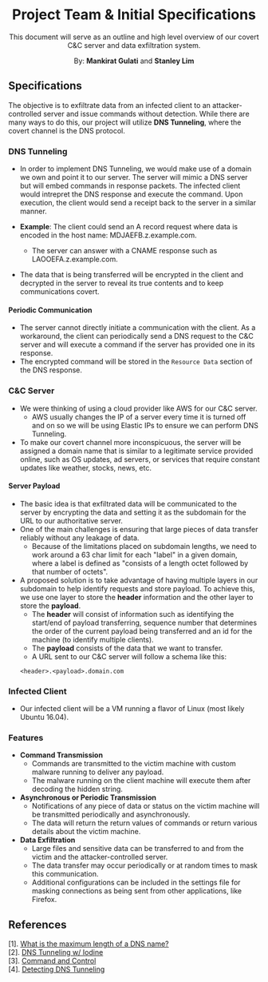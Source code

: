 <h1 align=center>Project Team & Initial Specifications</h1>
<p align=center>This document will serve as an outline and high level overview of our covert C&C server and data exfiltration system.</p>
<p align=center>By: <strong>Mankirat Gulati</strong> and <strong>Stanley Lim</strong></p>

## Specifications
The objective is to exfiltrate data from an infected client to an attacker-controlled server and issue commands without detection. While there are many ways to do this, our project will utilize **DNS Tunneling**, where the covert channel is the DNS protocol. 

### DNS Tunneling
* In order to implement DNS Tunneling, we would make use of a domain we own and point it to our server. The server will mimic a DNS server but will embed commands in response packets. <We can probably add more information about how the embedding is done here.> The infected client would intrepret the DNS response and execute the command. Upon execution, the client would send a receipt back to the server in a similar manner.
  
* **Example**: The client could send an A record request where data is encoded in the host name: MDJAEFB.z.example.com.
  * The server can answer with a CNAME response such as LAOOEFA.z.example.com.

* The data that is being transferred will be encrypted in the client and decrypted in the server to reveal its true contents and to keep communications covert.

#### Periodic Communication
* The server cannot directly initiate a communication with the client. As a workaround, the client can periodically send a DNS request to the C&C server and will execute a command if the server has provided one in its response.
* The encrypted command will be stored in the `Resource Data` section of the DNS response.

### C&C Server
* We were thinking of using a cloud provider like AWS for our C&C server.
  * AWS usually changes the IP of a server every time it is turned off and on so we will be using Elastic IPs to ensure we can perform DNS Tunneling.
* To make our covert channel more inconspicuous, the server will be assigned a domain name that is similar to a legitimate service provided online, such as OS updates, ad servers, or services that require constant updates like weather, stocks, news, etc.

#### Server Payload
* The basic idea is that exfiltrated data will be communicated to the server by encrypting the data and setting it as the subdomain for the URL to our authoritative server.
* One of the main challenges is ensuring that large pieces of data transfer reliably without any leakage of data.
    * Because of the limitations placed on subdomain lengths, we need to work around a 63 char limit for each "label" in a given domain, where a label is defined as "consists of a length octet followed by that number of octets".
* A proposed solution is to take advantage of having multiple layers in our subdomain to help identify requests and store payload. To achieve this, we use one layer to store the **header** information and the other layer to store the **payload**.
    * The **header** will consist of information such as identifying the start/end of payload transferring, sequence number that determines the order of the current payload being transferred and an id for the machine (to identify multiple clients).
    * The **payload** consists of the data that we want to transfer.
    * A URL sent to our C&C server will follow a schema like this:
    ```
    <header>.<payload>.domain.com
    ```
    
### Infected Client
* Our infected client will be a VM running a flavor of Linux (most likely Ubuntu 16.04).

### Features
* **Command Transmission**
    * Commands are transmitted to the victim machine with custom malware running to deliver any payload.
    * The malware running on the client machine will execute them after decoding the hidden string.
* **Asynchronous or Periodic Transmission**
    * Notifications of any piece of data or status on the victim machine will be transmitted periodically and asynchronously.
    * The data will return the return values of commands or return various details about the victim machine.
* **Data Exfiltration**
    * Large files and sensitive data can be transferred to and from the victim and the attacker-controlled server.
    * The data transfer may occur periodically or at random times to mask this communication.
    * Additional configurations can be included in the settings file for masking connections as being sent from other applications, like Firefox.

## References
[1]. [What is the maximum length of a DNS name?](https://stackoverflow.com/questions/32290167/what-is-the-maximum-length-of-a-dns-name)<br>
[2]. [DNS Tunneling w/ Iodine](https://webcache.googleusercontent.com/search?q=cache:JZvVOFkFdy8J:https://blog.duman.me/dns-tunneling-w-iodine/+&cd=2&hl=en&ct=clnk&gl=us)<br>
[3]. [Command and Control](https://azeria-labs.com/command-and-control/)<br>
[4]. [Detecting DNS Tunneling](https://www.sans.org/reading-room/whitepapers/dns/detecting-dns-tunneling-34152)<br>

